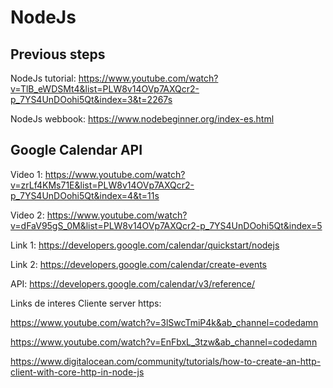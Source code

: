 # NodeJs
## Previous steps
NodeJs tutorial: https://www.youtube.com/watch?v=TlB_eWDSMt4&list=PLW8v14OVp7AXQcr2-p_7YS4UnDOohi5Qt&index=3&t=2267s

NodeJs webbook: https://www.nodebeginner.org/index-es.html

## Google Calendar API
Video 1: https://www.youtube.com/watch?v=zrLf4KMs71E&list=PLW8v14OVp7AXQcr2-p_7YS4UnDOohi5Qt&index=4&t=11s

Video 2: https://www.youtube.com/watch?v=dFaV95gS_0M&list=PLW8v14OVp7AXQcr2-p_7YS4UnDOohi5Qt&index=5

Link 1: https://developers.google.com/calendar/quickstart/nodejs

Link 2: https://developers.google.com/calendar/create-events

API: https://developers.google.com/calendar/v3/reference/

Links de interes Cliente server https:

https://www.youtube.com/watch?v=3lSwcTmiP4k&ab_channel=codedamn

https://www.youtube.com/watch?v=EnFbxL_3tzw&ab_channel=codedamn

https://www.digitalocean.com/community/tutorials/how-to-create-an-http-client-with-core-http-in-node-js

